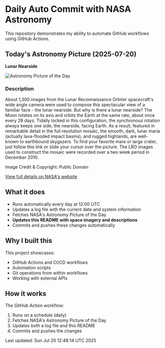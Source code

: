 # Daily Auto Commit with NASA Astronomy
This repository demonstrates my ability to automate GitHub workflows using GitHub Actions.

## Today's Astronomy Picture (2025-07-20)
**Lunar Nearside**

![Astronomy Picture of the Day](https://apod.nasa.gov/apod/image/2507/lroc_wac_nearside800.jpg)

### Description
About 1,300 images from the Lunar Reconnaissance Orbiter spacecraft's wide angle camera were used to compose this spectacular view of a familiar face - the lunar nearside. But why is there a lunar nearside? The Moon rotates on its axis and orbits the Earth at the same rate, about once every 28 days. Tidally locked in this configuration, the synchronous rotation always keeps one side, the nearside, facing Earth. As a result, featured in remarkable detail in the full resolution mosaic, the smooth, dark, lunar maria (actually lava-flooded impact basins), and rugged highlands, are well-known to earthbound skygazers. To find your favorite mare or large crater, just follow this link or slide your cursor over the picture. The LRO images used to construct the mosaic were recorded over a two week period in December 2010.

Image Credit & Copyright: Public Domain

[View full details on NASA's website](https://apod.nasa.gov/apod/astropix.html)

## What it does
- Runs automatically every day at 12:00 UTC
- Updates a log file with the current date and system information
- Fetches NASA's Astronomy Picture of the Day
- **Updates this README with space imagery and descriptions**
- Commits and pushes these changes automatically

## Why I built this
This project showcases:
- GitHub Actions and CI/CD workflows
- Automation scripts
- Git operations from within workflows
- Working with external APIs

## How it works
The GitHub Action workflow:
1. Runs on a schedule (daily)
2. Fetches NASA's Astronomy Picture of the Day
3. Updates both a log file and this README
4. Commits and pushes the changes

Last updated: Sun Jul 20 12:48:14 UTC 2025
